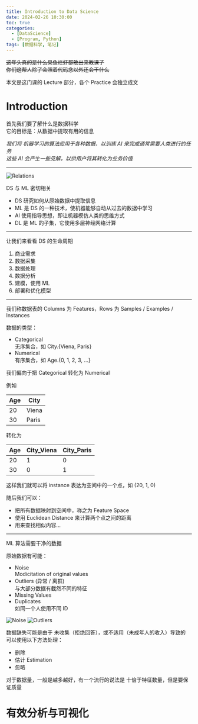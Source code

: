 ```yaml
---
title: Introduction to Data Science
date: 2024-02-26 10:30:00
toc: true
categories:
  - [DataScience]
  - [Program, Python]
tags: [数据科学, 笔记]
---
```


~~这年头真的是什么臭鱼烂虾都敢出来教课了~~  
~~你们这帮人除了会照着代码念以外还会干什么~~

本文是这门课的 Lecture 部分，各个 Practice 会独立成文

<!-- more -->

# Introduction

首先我们要了解什么是数据科学  
它的目标是：从数据中提取有用的信息

_我们将 机器学习的算法应用于各种数据，以训练 AI 来完成通常需要人类进行的任务_  
_这些 AI 会产生一些见解，以供用户将其转化为业务价值_

---

![Relations](1Relations.jpg)

DS 与 ML 密切相关

- DS 研究如何从原始数据中提取信息
- ML 是 DS 的一种技术，使机器能够自动从过去的数据中学习
- AI 使用指导思想，即让机器模仿人类的思维方式
- DL 是 ML 的子集，它使用多层神经网络计算

---

让我们来看看 DS 的生命周期

1. 商业需求
2. 数据采集
3. 数据处理
4. 数据分析
5. 建模，使用 ML
6. 部署和优化模型

---

我们称数据表的 Columns 为 Features，Rows 为 Samples / Examples / Instances

数据的类型：

- Categorical  
  无序集合，如 City.{Viena, Paris}
- Numerical  
  有序集合，如 Age.{0, 1, 2, 3, ...}

我们偏向于把 Categorical 转化为 Numerical

例如

| Age | City  |
| --- | ----- |
| 20  | Viena |
| 30  | Paris |

转化为

| Age | City_Viena | City_Paris |
| --- | ---------- | ---------- |
| 20  | 1          | 0          |
| 30  | 0          | 1          |

这样我们就可以将 instance 表达为空间中的一个点，如 (20, 1, 0)

随后我们可以：

- 把所有数据映射到空间中，称之为 Feature Space
- 使用 Euclidean Distance 来计算两个点之间的距离
- 用来查找相似内容...

---

ML 算法需要干净的数据

原始数据有可能：

- Noise  
  Modicitation of original values
- Outliers (异常 / 离群)  
  与大部分数据有截然不同的特征
- Missing Values
- Duplicates  
  如同一个人使用不同 ID

![Noise](1Noise.jpg)
![Outliers](1Outliers.jpg)

数据缺失可能是由于 未收集（拒绝回答），或不适用（未成年人的收入）导致的  
可以使用以下方法处理：

- 删除
- 估计 Estimation
- 忽略

对于数据量，一般是越多越好，有一个流行的说法是 十倍于特征数量，但是要保证质量

# 有效分析与可视化
